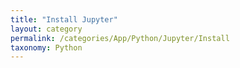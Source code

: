 ```yaml
---
title: "Install Jupyter"
layout: category
permalink: /categories/App/Python/Jupyter/Install
taxonomy: Python
---
```

